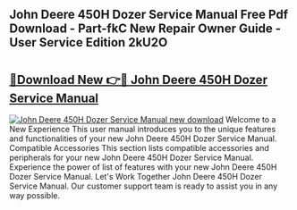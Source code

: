 ## John Deere 450H Dozer Service Manual Free Pdf Download - Part-fkC New Repair Owner Guide - User Service Edition 2kU2O

# <h2><a href="http://bc29871.oget.top/?id=John+Deere+450H+Dozer+Service+Manual">🔗Download New 👉🔴 John Deere 450H Dozer Service Manual</a></h2>

[![John Deere 450H Dozer Service Manual new download](https://i.imgur.com/5g1atiW.png)](http://bc29871.oget.top/?id=John+Deere+450H+Dozer+Service+Manual)
Welcome to a New Experience This user manual introduces you to the unique features and functionalities of your new John Deere 450H Dozer Service Manual. Compatible Accessories This section lists compatible accessories and peripherals for your new John Deere 450H Dozer Service Manual. Experience the power of list of features with your new John Deere 450H Dozer Service Manual. Let's Work Together John Deere 450H Dozer Service Manual. Our customer support team is ready to assist you in any way possible.
